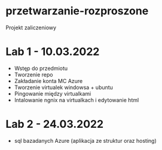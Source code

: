 # przetwarzanie-rozproszone
Projekt zaliczeniowy


# Lab 1 - 10.03.2022
- Wstęp do przedmiotu
- Tworzenie repo
- Zakładanie konta MC Azure
- Tworzenie virtualek windowsa + ubuntu
- Pingowanie między virtualkami
- Intalowanie ngnix na virtualkach i edytowanie html

# Lab 2 - 24.03.2022
- sql bazadanych Azure (aplikacja ze struktur oraz hosting)
